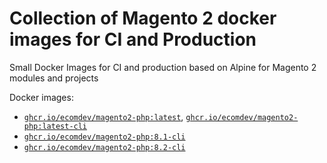 # Collection of Magento 2 docker images for CI and Production

Small Docker Images for CI and production based on Alpine 
for Magento 2 modules and projects

Docker images:

- [`ghcr.io/ecomdev/magento2-php:latest`](php/cli/latest/Dockerfile), [`ghcr.io/ecomdev/magento2-php:latest-cli`](php/cli/latest/Dockerfile)
- [`ghcr.io/ecomdev/magento2-php:8.1-cli`](php/cli/8.1/Dockerfile)
- [`ghcr.io/ecomdev/magento2-php:8.2-cli`](php/cli/8.2/Dockerfile)